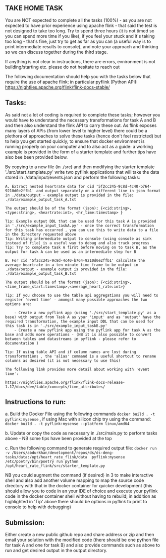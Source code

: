 ## TAKE HOME TASK ##

You are NOT expected to complete all the tasks (100%) - as you are not expected to have prior experience using apache flink - that said the test is not designed to take too long. Try to spend three hours (it is not timed so you can spend more time if you like), if you feel your stuck and it's taking too long - that's fine, just try to get as far as you can (a useful way is to print intermediate results to console), and note your approach and thinking so we can discuss together during the third stage.

If anything is not clear in instructions, there are errors, evnironment is not building/starting etc. please do not hesitate to reach out 

The following documentation should help you with the tasks below that require the use of apache flink; in particular pyflink (Python API): https://nightlies.apache.org/flink/flink-docs-stable/

## Tasks: 

As said not a lot of coding is required to complete these tasks; however you would have to understand the necessary transformations for task A and B and then also 
understand the flink API to carry these out. As flink exposes many layers of APIs (from lower level to higher level) there could be a plethora of approaches to solve
these tasks (hence don't feel restricted) but to help you get started quickly, to ensure that docker environment is running properly on your computer and to also act as a guide:
a working example is provided in the form of a starter template and further tips have also bee been provided below. 


By copying to a new file (in ./src) and then modifying the starter template './src/start_template.py' write two pyflink applications that will take the data stored in ./data/input/events.json and perform the following tasks: 


    A. Extract nested heartrate data for cid '5f2cc245-9c8d-4c40-b764-9210d0e2ffb1' and output separately on a different line in json format in ./data/output - example output is provided in the file: ./data/example_output_task_A.txt

    The output should be of the format (json): {<cid:string>, <type:string>, <heartrate:int>, <hr_time:timestamp> }

    Tip: Example output DDL that can be used for this task A is provided in './src/example_input_taskA.py' - once the correct transformation for this task has occurred , you can use this to write data to a file in the directory requested above
    Tip: Writing intermediate output to console (using console as sink instead of file) is a useful way to debug and also track progress
    Tip: Try to complete task A first before moving on to task B, as the output for task A can be used as an intermediate step for B

    B. For cid '5f2cc245-9c8d-4c40-b764-9210d0e2ffb1' calculate the average heartrate in a ten minute time frame to be output in ./data/output - example output is provided in the file: ./data/example_output_task_B.txt

    The output should be of the format (json): {<cid:string>,<time_frame_start:timestamp>,<average_heart_rate:int>}

    Tip: If you choose to use the table api aggregations you will need to register 'event time' - amongst many possible approaches the two options are: 

        - Create a new pyflink app (using './src/start_template.py' as a base) with output from Task A as your 'input' and as 'output' have the required transformation, the example input DDL that can be used for this task is in './src/example_input_taskB.py'
        - Create a new pyflink app using the pyflink app for task A as the base and adds more operations - (NB it is also possible to convert between tables and datastreams in pyflink - please refer to documentation )

    Tip: If using table API and if column names are lost during transformations , the 'alias' command is a useful shortcut to rename columns as desired (it is not necessary to use this)
    
    The following link provides more detail about working with 'event time': 
    
    https://nightlies.apache.org/flink/flink-docs-release-1.17/docs/dev/table/concepts/time_attributes/


## Instructions to run: 

 a.  Build the Docker File using the following commands ```docker build . -t pyflink:mysense``` , if using Mac with silicon chip try using the command: ```docker build . -t pyflink:mysense --platform linux/amd64 ```

 b. Update or copy the code as necessary in ./src/main.py to perform tasks above - NB some tips have been provided at the top

 c. Run the following command to generate required output file: ```docker run  -v /Users/abdurkhan/development/repos/ds/ds-deng-tasks/data:/opt/heart_rate_flink/data  pyflink:mysense  /etc/poetry/bin/poetry run python /opt/heart_rate_flink/src/starter_template.py```


NB you could augment the command (if desired) in 3 to make interactive shell and also add another volume mapping to map the source code directory with that in the docker container for quicker development (this should allow you to code in an your IDE of choice and execute your pyflink code in the docker container shell without having to rebuild; in addition as highlighted in 'Tip' above there should be options in pyflink to print to console to help with debugging) 


## Submission: 

Either create a new public github repo and share address or zip and then email your solution with the modified code  (there should be one python file for task A and one for task B) and also provide commands such as above to run and get desired output in the output directory. 
 
